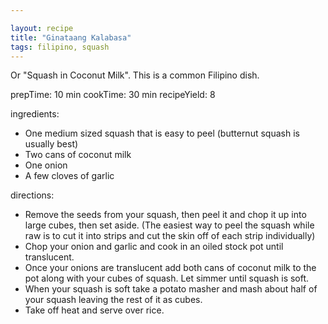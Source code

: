 ```yaml
---

layout: recipe
title: "Ginataang Kalabasa"
tags: filipino, squash
---
```


Or "Squash in Coconut Milk". This is a common Filipino dish.

prepTime: 10 min
cookTime: 30 min
recipeYield: 8

ingredients:
- One medium sized squash that is easy to peel (butternut squash is usually best)
- Two cans of coconut milk
- One onion
- A few cloves of garlic

directions:
- Remove the seeds from your squash, then peel it and chop it up into large cubes, then set aside. (The easiest way to peel the squash while raw is to cut it into strips and cut the skin off of each strip individually)
- Chop your onion and garlic and cook in an oiled stock pot until translucent.
- Once your onions are translucent add both cans of coconut milk to the pot along with your cubes of squash. Let simmer until squash is soft.
- When your squash is soft take a potato masher and mash about half of your squash leaving the rest of it as cubes.
- Take off heat and serve over rice.
